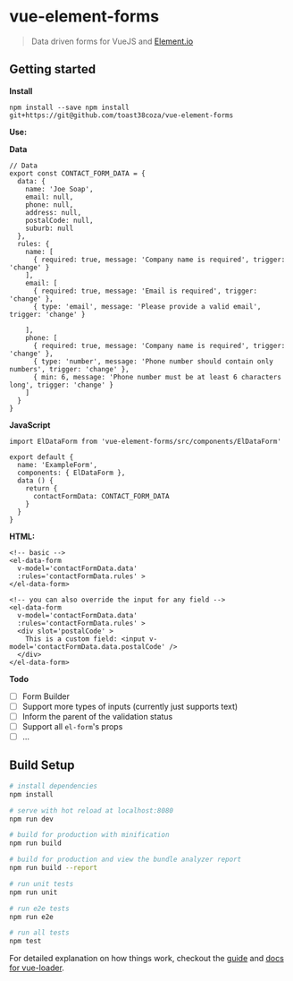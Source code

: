 # vue-element-forms

> Data driven forms for VueJS and [Element.io](http://element.eleme.io/)

## Getting started

**Install**

```
npm install --save npm install git+https://git@github.com/toast38coza/vue-element-forms
```

**Use:**

**Data**

```
// Data
export const CONTACT_FORM_DATA = {
  data: {
  	name: 'Joe Soap',
  	email: null,
  	phone: null,
  	address: null,
  	postalCode: null,
  	suburb: null
  },
  rules: {
    name: [
      { required: true, message: 'Company name is required', trigger: 'change' }
    ],
    email: [
      { required: true, message: 'Email is required', trigger: 'change' },
      { type: 'email', message: 'Please provide a valid email', trigger: 'change' }

    ],
    phone: [
      { required: true, message: 'Company name is required', trigger: 'change' },
      { type: 'number', message: 'Phone number should contain only numbers', trigger: 'change' },
      { min: 6, message: 'Phone number must be at least 6 characters long', trigger: 'change' }
    ]
  }
}
```

**JavaScript**
```
import ElDataForm from 'vue-element-forms/src/components/ElDataForm'

export default {
  name: 'ExampleForm',
  components: { ElDataForm },
  data () {
    return {
      contactFormData: CONTACT_FORM_DATA
    }
  }
}
```

**HTML:**

```
<!-- basic -->
<el-data-form
  v-model='contactFormData.data'
  :rules='contactFormData.rules' >
</el-data-form>

<!-- you can also override the input for any field -->
<el-data-form
  v-model='contactFormData.data'
  :rules='contactFormData.rules' >
  <div slot='postalCode' >
    This is a custom field: <input v-model='contactFormData.data.postalCode' />
  </div>
</el-data-form>
```

**Todo**

- [ ] Form Builder
- [ ] Support more types of inputs (currently just supports text)
- [ ] Inform the parent of the validation status
- [ ] Support all `el-form`'s props
- [ ] ...

## Build Setup

``` bash
# install dependencies
npm install

# serve with hot reload at localhost:8080
npm run dev

# build for production with minification
npm run build

# build for production and view the bundle analyzer report
npm run build --report

# run unit tests
npm run unit

# run e2e tests
npm run e2e

# run all tests
npm test
```

For detailed explanation on how things work, checkout the [guide](http://vuejs-templates.github.io/webpack/) and [docs for vue-loader](http://vuejs.github.io/vue-loader).
